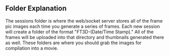 ## Folder Explanation

The sessions folder is where the web/socket server stores all of the frame pic images each time you generate a series of frames. Each new session will create a folder of the format "FT3D-(Date/Time Stamp)." All of the frames will be uploaded into that directory and thumbnails generated there as well. These folders are where you should grab the images for compilation into a movie.